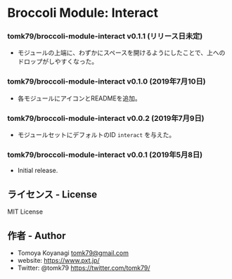 # Broccoli Module: Interact

### tomk79/broccoli-module-interact v0.1.1 (リリース日未定)

- モジュールの上端に、わずかにスペースを開けるようにしたことで、上へのドロップがしやすくなった。

### tomk79/broccoli-module-interact v0.1.0 (2019年7月10日)

- 各モジュールにアイコンとREADMEを追加。

### tomk79/broccoli-module-interact v0.0.2 (2019年7月9日)

- モジュールセットにデフォルトのID `interact` を与えた。

### tomk79/broccoli-module-interact v0.0.1 (2019年5月8日)

- Initial release.


## ライセンス - License

MIT License


## 作者 - Author

- Tomoya Koyanagi <tomk79@gmail.com>
- website: <https://www.pxt.jp/>
- Twitter: @tomk79 <https://twitter.com/tomk79/>
